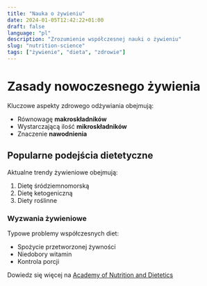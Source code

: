 ```yaml
---
title: "Nauka o żywieniu"
date: 2024-01-05T12:42:22+01:00
draft: false
language: "pl"
description: "Zrozumienie współczesnej nauki o żywieniu"
slug: "nutrition-science"
tags: ["żywienie", "dieta", "zdrowie"]
---
```


# Zasady nowoczesnego żywienia

Kluczowe aspekty zdrowego odżywiania obejmują:

- Równowagę **makroskładników**
- Wystarczającą ilość **mikroskładników**
- Znaczenie **nawodnienia**

## Popularne podejścia dietetyczne

Aktualne trendy żywieniowe obejmują:
1. Dietę śródziemnomorską
2. Dietę ketogeniczną
3. Diety roślinne

### Wyzwania żywieniowe

Typowe problemy współczesnych diet:
* Spożycie przetworzonej żywności
* Niedobory witamin
* Kontrola porcji

Dowiedz się więcej na [Academy of Nutrition and Dietetics](https://www.eatright.org/)
